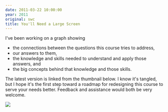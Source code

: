 ```yaml
---
date: 2011-03-22 10:00:00
year: 2011
original: swc
title: You'll Need a Large Screen
---
```

<p>I've been working on a graph showing</p>
<ul>
<li>the connections between the questions this course tries to address,</li>
<li>our answers to them,</li>
<li>the knowledge and skills needed to understand and apply those answers, and</li>
<li>the big concepts behind that knowledge and those skills.</li>
</ul>
<p>The latest version is linked from the thumbnail below.  I know it's tangled, but I hope it's the first step toward a roadmap for redesigning this course to serve your needs better.  Feedback and assistance would both be very welcome.</p>
<p><img src="{{'/files/2011/03/course1-275x300.png' | relative_url}}" /></p>
